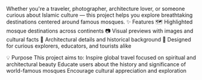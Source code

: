 Whether you're a traveler, photographer, architecture lover, or someone curious about Islamic culture — this project helps you explore breathtaking destinations centered around famous mosques.
✨ Features
🗺️ Highlighted mosque destinations across continents
📷 Visual previews with images and cultural facts
🕌 Architectural details and historical background
🧭 Designed for curious explorers, educators, and tourists alike

💡 Purpose
This project aims to:
Inspire global travel focused on spiritual and architectural beauty
Educate users about the history and significance of world-famous mosques
Encourage cultural appreciation and exploration
